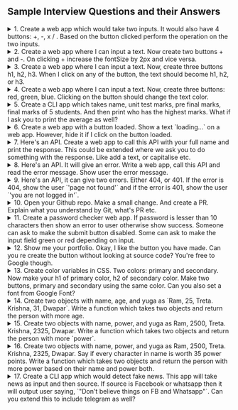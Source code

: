 ## Sample Interview Questions and their Answers

 
<!-- Question 1 -->
 
<details>
  <summary>
    1. Create a web app which would take two inputs. It would also have 4 buttons:  +, -, x / . Based on the button clicked perform the operation on the two inputs. 
  </summary>
    
- `index.html`
```html
    <label for="num1">
      First Number: <input type="number" id="num1" />
    </label>
    <label for="num2">
      Second Number: <input type="number" id="num2" />
    </label>
    
    <button id="add"> + </button>
    <button id="sub"> - </button>
    <button id="mul"> * </button>
    <button id="div"> / </button>
    <p id="ans"></p>

```
    
- `index.js`
```javascript
const num1 = document.querySelector("#num1");
const num2 = document.querySelector("#num2");
const add = document.querySelector("#add");
const sub = document.querySelector("#sub");
const mul = document.querySelector("#mul");
const div = document.querySelector("#div");
const ans = document.querySelector("#ans");

const math = (x) => {
  const number1 = Number(num1.value);
  const number2 = Number(num2.value);
  if (x === "+") ans.innerHTML = number1 + number2;
  else if (x === "-") ans.innerHTML = number1 - number2;
  else if (x === "*") ans.innerHTML = number1 * number2;
  else ans.innerHTML = number1 / number2;
};

add.addEventListener("click", () =>  math("+") );
sub.addEventListener("click", () =>  math("-") );
mul.addEventListener("click", () =>  math("*") );
div.addEventListener("click", () =>  math("/") );

```
</details>

<!-- Question 2 -->

<details>
  <summary>
    2. Create a web app where I can input a text. Now create two buttons + and -. On clicking + increase the fontSize by 2px and vice versa.
  </summary>
    
- `index.html`
```html     
    <label for="input">
        Enter Name :  <input type="text" id="input"  />
    </label>
    <p id="output"></p>
    <button id="plus"> + </button>
    <button id="minus"> - </button>

```
    
- `index.js`
```javascript
const text = document.querySelector("#input");
const output = document.querySelector("#output");
const increase = document.querySelector("#plus");
const decrease = document.querySelector("#minus");

increase.addEventListener("click", () => addition(true) );
decrease.addEventListener("click", () => addition(false) );

let sizeFont = 20;
text.style.fontSize = `${sizeFont}px`;

const addition = (add) => {
  output.innerText = text.value;
  if (add) {
    sizeFont += 2;
  } else {
    sizeFont -= 2;
  }
  output.style.fontSize = `${sizeFont}px`;
};
```
</details>

<!-- Question 3 -->


<details>
  <summary>
   3. Create a web app where I can input a text. Now, create three buttons h1, h2, h3. When I click on any of the button, the text should become h1, h2, or h3.
  </summary>
    
- `index.html`
```html     
    <label for="input">
        Enter Name :  <input type="text" id="input" />
    </label>
    <p id="output"></p>
    <button id="h1"> H1 </button>
    <button id="h2"> H2 </button>
    <button id="h3"> H3 </button>

```
    
- `index.js`
```javascript
const inputEl = document.querySelector("#input");
const outputEl = document.querySelector("#output");
const h1 = document.querySelector("#h1");
const h2 = document.querySelector("#h2");
const h3 = document.querySelector("#h3");

const change = (a) => {
  outputEl.outerHTML = `<${a}>` + inputEl.value + `<${a}/>`;
};

h1.addEventListener("click", () => change("h1") );
h2.addEventListener("click", () => change("h2") );
h3.addEventListener("click", () => change("h3") );
```
</details>

<!-- Question 4 -->

<details>
  <summary>
   4. Create a web app where I can input a text. Now, create three buttons: red, green, blue. Clicking on the button should change the text color.
  </summary>
    
- `index.html`
```html     
    <label for="input">
        Enter Name :  <input type="text" id="input" />
    </label>
    <p id="output"></p>
    <button id="red"> Red </button>
    <button id="green"> Green </button>
    <button id="blue"> Blue </button>

```
    
- `index.js`
```javascript
const inputEl = document.querySelector("#input");
const outputEl = document.querySelector("#output");
const red = document.querySelector("#red");
const green = document.querySelector("#green");
const blue = document.querySelector("#blue");

const colorChange = (colour) => {
  outputEl.innerText = inputEl.value;

  outputEl.style.color =
    colour === red ? "red" : colour === green ? "green" : "blue";
};

red.addEventListener("click", () => colorChange(red) );
green.addEventListener("click", () => colorChange(green) );
blue.addEventListener("click", () => colorChange(blue) );
```
</details>

<!-- Question 5 -->


 <details>
  <summary> 
    5. Create a CLI app which takes name, unit test marks, pre final marks, final marks of 5 students. And then print who has the highest marks. What if I ask you to print the average as well?
  </summary>
    
- `index.html`
```html     
    
```
    
- `index.js`
```javascript


```
</details>

<!-- Question 6 -->


<details>
  <summary>
   6. Create a web app with a button loaded. Show a text `loading...` on a web app. However, hide it if I click on the button loaded.
  </summary>
    
- `index.html`
```html     
<p id="text"> </p>
<button id="loading"> Loading </button>

```
    
- `index.js`
```javascript
const text = document.querySelector("#text");
const loadingBtn = document.querySelector("#loading");

loadingBtn.addEventListener("click", () => text.style.display = "none")
```
</details>

<!-- Question 7 -->

<details>
  <summary>
   7. Here's an API. Create a web app to call this API with your full name and print the response. This could be extended where we ask you to do something with the response. Like add a text, or capitalise etc.
  </summary>
    
- `index.html`
```html     


```
    
- `index.js`
```javascript

```
</details>

<!-- Question 8 -->

<details>
  <summary>
   8. Here's an API. It will give an error. Write a web app, call this API and read the error message. Show user the error message.
  </summary>
    
- `index.html`
```html     


```
    
- `index.js`
```javascript

```
</details>

<!-- Question 9 -->

<details>
  <summary>
   9. Here's an API, it can give two errors. Either 404, or 401. If the error is 404, show the user `'page not found'` and if the error is 401, show the user `'you are not logged in'`.
  </summary>
    
- `index.html`
```html     


```
    
- `index.js`
```javascript

```
</details>

<!-- Question 10 -->

<details>
  <summary>
   10. Open your Github repo. Make a small change. And create a PR. Explain what you understand by Git, what's PR etc.
  </summary>
    
- `index.html`
```html     


```
    
- `index.js`
```javascript

```
</details>

<!-- Question 11 -->

<details>
  <summary>
   11. Create a password checker web app. If password is lesser than 10 characters then show an error to user otherwise show success. 
Someone can ask to make the submit button disabled. Some can ask to make the input field green or red depending on input.
  </summary>
    
- `index.html`
```html     


```
    
- `index.js`
```javascript

```
</details>

<!-- Question 12 -->


<details>
  <summary>
   12. Show me your portfolio. Okay, I like the button you have made. Can you re create the button without looking at source code? You're free to Google though. 
  </summary>
    
- `index.html`
```html     


```
    
- `index.js`
```javascript

```
</details>

<!-- Question 13 -->


<details>
  <summary>
   13. Create color variables in CSS. Two colors: primary and secondary. Now make your h1 of primary color, h2 of secondary color. Make two buttons, primary and secondary using the same color. Can you also set a font from Google Font?
  </summary>
    
- `index.html`
```html     


```
    
- `index.js`
```javascript

```
</details>

<!-- Question 14 -->


<details>
  <summary>
   14. Create two objects with name, age, and yuga as `Ram, 25, Treta. Krishna, 31, Dwapar`. 
Write a function which takes two objects and return the person with more age.
  </summary>
    
- `index.html`
```html     


```
    
- `index.js`
```javascript

```
</details>

<!-- Question 15 -->

<details>
  <summary>
   15. Create two objects with name, power, and yuga as Ram, 2500, Treta. Krishna, 2325, Dwapar. Write a function which takes two objects and return the person with more `power`. 
  </summary>
    
- `index.html`
```html     


```
    
- `index.js`
```javascript

```
</details>

<!-- Question 16 -->

<details>
  <summary>
   16. Create two objects with name, power, and yuga as Ram, 2500, Treta. Krishna, 2325, Dwapar. 
Say if every character in name is worth 35 power points.
Write a function which takes two objects and return the person with more power based on their name and power both.
  </summary>
    
- `index.html`
```html     


```
    
- `index.js`
```javascript

```
</details>

<!-- Question 17 -->

<details>
  <summary>
   17. Create a CLI app which would detect fake news. This app will take news as input and then source. If source is Facebook or whatsapp then it will output user saying, `"Don't believe things on FB and Whatsapp"`. Can you extend this to include telegram as well?
  </summary>
    
- `index.html`
```html     


```
    
- `index.js`
```javascript

```
</details>








